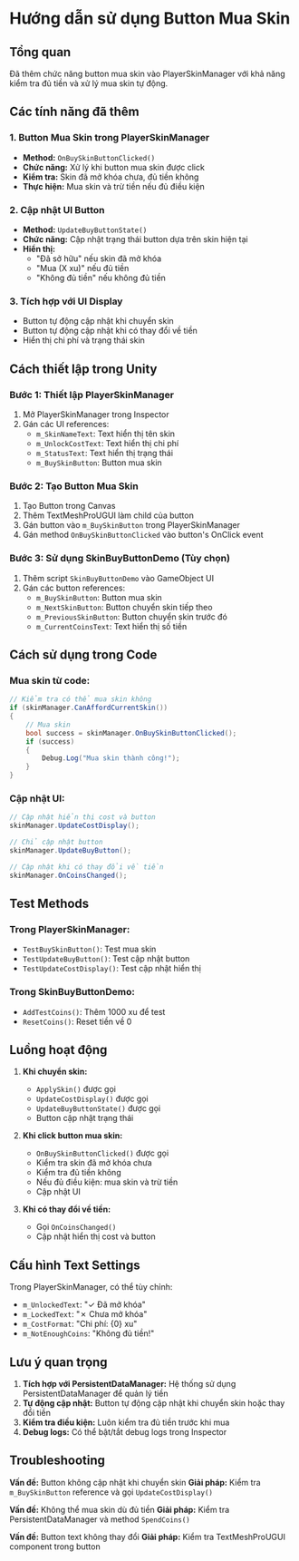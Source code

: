 # Hướng dẫn sử dụng Button Mua Skin

## Tổng quan
Đã thêm chức năng button mua skin vào PlayerSkinManager với khả năng kiểm tra đủ tiền và xử lý mua skin tự động.

## Các tính năng đã thêm

### 1. Button Mua Skin trong PlayerSkinManager
- **Method:** `OnBuySkinButtonClicked()`
- **Chức năng:** Xử lý khi button mua skin được click
- **Kiểm tra:** Skin đã mở khóa chưa, đủ tiền không
- **Thực hiện:** Mua skin và trừ tiền nếu đủ điều kiện

### 2. Cập nhật UI Button
- **Method:** `UpdateBuyButtonState()`
- **Chức năng:** Cập nhật trạng thái button dựa trên skin hiện tại
- **Hiển thị:** 
  - "Đã sở hữu" nếu skin đã mở khóa
  - "Mua (X xu)" nếu đủ tiền
  - "Không đủ tiền" nếu không đủ tiền

### 3. Tích hợp với UI Display
- Button tự động cập nhật khi chuyển skin
- Button tự động cập nhật khi có thay đổi về tiền
- Hiển thị chi phí và trạng thái skin

## Cách thiết lập trong Unity

### Bước 1: Thiết lập PlayerSkinManager
1. Mở PlayerSkinManager trong Inspector
2. Gán các UI references:
   - `m_SkinNameText`: Text hiển thị tên skin
   - `m_UnlockCostText`: Text hiển thị chi phí
   - `m_StatusText`: Text hiển thị trạng thái
   - `m_BuySkinButton`: Button mua skin

### Bước 2: Tạo Button Mua Skin
1. Tạo Button trong Canvas
2. Thêm TextMeshProUGUI làm child của button
3. Gán button vào `m_BuySkinButton` trong PlayerSkinManager
4. Gán method `OnBuySkinButtonClicked` vào button's OnClick event

### Bước 3: Sử dụng SkinBuyButtonDemo (Tùy chọn)
1. Thêm script `SkinBuyButtonDemo` vào GameObject UI
2. Gán các button references:
   - `m_BuySkinButton`: Button mua skin
   - `m_NextSkinButton`: Button chuyển skin tiếp theo
   - `m_PreviousSkinButton`: Button chuyển skin trước đó
   - `m_CurrentCoinsText`: Text hiển thị số tiền

## Cách sử dụng trong Code

### Mua skin từ code:
```csharp
// Kiểm tra có thể mua skin không
if (skinManager.CanAffordCurrentSkin())
{
    // Mua skin
    bool success = skinManager.OnBuySkinButtonClicked();
    if (success)
    {
        Debug.Log("Mua skin thành công!");
    }
}
```

### Cập nhật UI:
```csharp
// Cập nhật hiển thị cost và button
skinManager.UpdateCostDisplay();

// Chỉ cập nhật button
skinManager.UpdateBuyButton();

// Cập nhật khi có thay đổi về tiền
skinManager.OnCoinsChanged();
```

## Test Methods

### Trong PlayerSkinManager:
- `TestBuySkinButton()`: Test mua skin
- `TestUpdateBuyButton()`: Test cập nhật button
- `TestUpdateCostDisplay()`: Test cập nhật hiển thị

### Trong SkinBuyButtonDemo:
- `AddTestCoins()`: Thêm 1000 xu để test
- `ResetCoins()`: Reset tiền về 0

## Luồng hoạt động

1. **Khi chuyển skin:**
   - `ApplySkin()` được gọi
   - `UpdateCostDisplay()` được gọi
   - `UpdateBuyButtonState()` được gọi
   - Button cập nhật trạng thái

2. **Khi click button mua skin:**
   - `OnBuySkinButtonClicked()` được gọi
   - Kiểm tra skin đã mở khóa chưa
   - Kiểm tra đủ tiền không
   - Nếu đủ điều kiện: mua skin và trừ tiền
   - Cập nhật UI

3. **Khi có thay đổi về tiền:**
   - Gọi `OnCoinsChanged()`
   - Cập nhật hiển thị cost và button

## Cấu hình Text Settings

Trong PlayerSkinManager, có thể tùy chỉnh:
- `m_UnlockedText`: "✓ Đã mở khóa"
- `m_LockedText`: "✗ Chưa mở khóa"
- `m_CostFormat`: "Chi phí: {0} xu"
- `m_NotEnoughCoins`: "Không đủ tiền!"

## Lưu ý quan trọng

1. **Tích hợp với PersistentDataManager:** Hệ thống sử dụng PersistentDataManager để quản lý tiền
2. **Tự động cập nhật:** Button tự động cập nhật khi chuyển skin hoặc thay đổi tiền
3. **Kiểm tra điều kiện:** Luôn kiểm tra đủ tiền trước khi mua
4. **Debug logs:** Có thể bật/tắt debug logs trong Inspector

## Troubleshooting

**Vấn đề:** Button không cập nhật khi chuyển skin
**Giải pháp:** Kiểm tra `m_BuySkinButton` reference và gọi `UpdateCostDisplay()`

**Vấn đề:** Không thể mua skin dù đủ tiền
**Giải pháp:** Kiểm tra PersistentDataManager và method `SpendCoins()`

**Vấn đề:** Button text không thay đổi
**Giải pháp:** Kiểm tra TextMeshProUGUI component trong button
